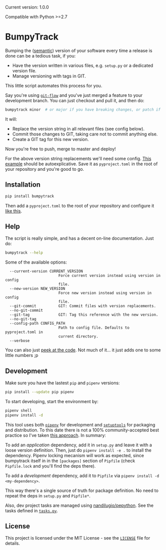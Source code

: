 Current version: 1.0.0

Compatible with Python >=2.7

# BumpyTrack

Bumping the ([semantic](https://semver.org/)) version of your software every time a release is done can be a tedious task, if you:
- Have the version written in various files, e.g. `setup.py` or a dedicated version file.
- Manage versioning with tags in GIT.

This little script automates this process for you.

Say you're using [`git-flow`](https://nvie.com/posts/a-successful-git-branching-model/) and you've just merged a feature to your development branch. You can just checkout and pull it, and then do:

```bash
bumpytrack minor  # or major if you have breaking changes, or patch if it's a simple bugfix
```

It will:
- Replace the version string in all relevant files (see config below).
- Commit those changes to GIT, taking care not to commit anything else.
- Create a GIT tag for this new version.

Now you're free to push, merge to master and deploy!

For the above version string replacements we'll need some config. [This example](https://github.com/nandilugio/bumpytrack/blob/master/pyproject.toml) should be autoexplicative. Save it as `pyproject.toml` in the root of your repository and you're good to go.

## Installation

```bash
pip install bumpytrack
```

Then add a `pyproject.toml` to the root of your repository and configure it [like this](https://github.com/nandilugio/bumpytrack/blob/master/pyproject.toml).

## Help

The script is really simple, and has a decent on-line documentation. Just do:

```bash
bumpytrack --help
```

Some of the available options:

```
  --current-version CURRENT_VERSION
                        Force current version instead using version in config
                        file.
  --new-version NEW_VERSION
                        Force new version instead using version in config
                        file.
  --git-commit          GIT: Commit files with version replacements.
  --no-git-commit
  --git-tag             GIT: Tag this reference with the new version.
  --no-git-tag
  --config-path CONFIG_PATH
                        Path to config file. Defaults to pyproject.toml in
                        current directory.
  --verbose
```

You can also just [peek at the code](https://github.com/nandilugio/bumpytrack/blob/master/bumpytrack/bumpytrack.py). Not much of it... it just adds one to some little numbers ;p

## Development

Make sure you have the lastest `pip` and `pipenv` versions:

```bash
pip install --update pip pipenv
```

To start developing, start the environment by:

```bash
pipenv shell
pipenv install -d
```

This tool uses both [`pipenv`](https://pipenv.readthedocs.io/) for development and [`setuptools`](https://setuptools.readthedocs.io/) for packaging and distribution. To this date there is not a 100% community-accepted best practice so I've taken [this approach](https://github.com/pypa/pipenv/issues/209#issuecomment-337409290). In summary:

To add an _application_ dependency, add it in `setup.py` and leave it with a loose version definition. Then, just do `pipenv install -e .` to install the dependency. Pipenv locking mecanism will work as expected, since bumpytrack itself in in the `[packages]` section of `Pipfile` (check `Pipfile.lock` and you'll find the deps there).

To add a _development_ dependency, add it to `Pipfile` via `pipenv install -d <my-dependency>`.

This way there's a single source of truth for package definition. No need to repeat the deps in `setup.py` and `Pipfile*`.

Also, dev project tasks are managed using [nandilugio/pepython](https://github.com/nandilugio/pepython). See the tasks defined in [`tasks.py`](https://github.com/nandilugio/bumpytrack/blob/master/tasks.py).

## License

This project is licensed under the MIT License - see the [`LICENSE`](https://github.com/nandilugio/bumpytrack/blob/master/LICENSE) file for details.

